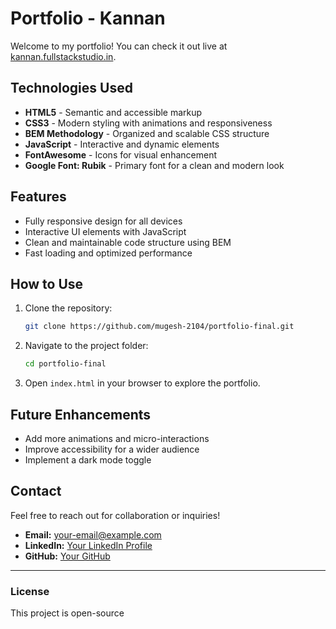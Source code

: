 # Portfolio - Kannan

Welcome to my portfolio! You can check it out live at [kannan.fullstackstudio.in](https://kannan.fullstackstudio.in/).

## Technologies Used
- **HTML5** - Semantic and accessible markup
- **CSS3** - Modern styling with animations and responsiveness
- **BEM Methodology** - Organized and scalable CSS structure
- **JavaScript** - Interactive and dynamic elements
- **FontAwesome** - Icons for visual enhancement
- **Google Font: Rubik** - Primary font for a clean and modern look

## Features
- Fully responsive design for all devices
- Interactive UI elements with JavaScript
- Clean and maintainable code structure using BEM
- Fast loading and optimized performance

## How to Use
1. Clone the repository:
   ```bash
   git clone https://github.com/mugesh-2104/portfolio-final.git
   ```
2. Navigate to the project folder:
   ```bash
   cd portfolio-final
   ```
3. Open `index.html` in your browser to explore the portfolio.

## Future Enhancements
- Add more animations and micro-interactions
- Improve accessibility for a wider audience
- Implement a dark mode toggle

## Contact
Feel free to reach out for collaboration or inquiries!
- **Email:** [your-email@example.com](mailto:mkannan2104@gmail.com)
- **LinkedIn:** [Your LinkedIn Profile](https://www.linkedin.com/in/mugesh-kannan-057b57239/)
- **GitHub:** [Your GitHub](https://github.com/mugesh-2104)

---
### License
This project is open-source

